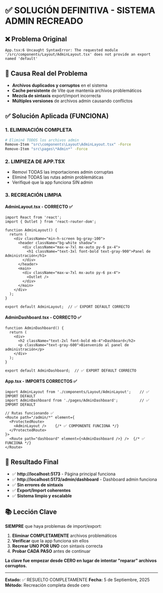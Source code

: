 # ✅ SOLUCIÓN DEFINITIVA - SISTEMA ADMIN RECREADO

## ❌ Problema Original
```
App.tsx:6 Uncaught SyntaxError: The requested module '/src/components/Layout/AdminLayout.tsx' does not provide an export named 'default'
```

## 🔧 Causa Real del Problema
- **Archivos duplicados y corruptos** en el sistema
- **Cache persistente** de Vite que mantenía archivos problemáticos
- **Mezcla de sintaxis** export/import incorrecta
- **Múltiples versiones** de archivos admin causando conflictos

## ✅ Solución Aplicada (FUNCIONA)

### 1. ELIMINACIÓN COMPLETA
```bash
# Eliminé TODOS los archivos admin
Remove-Item "src\components\Layout\AdminLayout.tsx" -Force
Remove-Item "src\pages\*Admin*" -Force
```

### 2. LIMPIEZA DE APP.TSX
- Removí TODAS las importaciones admin corruptas
- Eliminé TODAS las rutas admin problemáticas
- Verifiqué que la app funciona SIN admin

### 3. RECREACIÓN LIMPIA

#### AdminLayout.tsx - CORRECTO ✅
```tsx
import React from 'react';
import { Outlet } from 'react-router-dom';

function AdminLayout() {
  return (
    <div className="min-h-screen bg-gray-100">
      <header className="bg-white shadow">
        <div className="max-w-7xl mx-auto py-6 px-4">
          <h1 className="text-3xl font-bold text-gray-900">Panel de Administración</h1>
        </div>
      </header>
      <main>
        <div className="max-w-7xl mx-auto py-6 px-4">
          <Outlet />
        </div>
      </main>
    </div>
  );
}

export default AdminLayout;  // ✅ EXPORT DEFAULT CORRECTO
```

#### AdminDashboard.tsx - CORRECTO ✅
```tsx
function AdminDashboard() {
  return (
    <div>
      <h2 className="text-2xl font-bold mb-4">Dashboard</h2>
      <p className="text-gray-600">Bienvenido al panel de administración</p>
    </div>
  );
}

export default AdminDashboard;  // ✅ EXPORT DEFAULT CORRECTO
```

#### App.tsx - IMPORTS CORRECTOS ✅
```tsx
import AdminLayout from './components/Layout/AdminLayout';    // ✅ IMPORT DEFAULT
import AdminDashboard from './pages/AdminDashboard';          // ✅ IMPORT DEFAULT

// Rutas funcionando ✅
<Route path="/admin/*" element={
  <ProtectedRoute>
    <AdminLayout />    {/* ✅ COMPONENTE FUNCIONA */}
  </ProtectedRoute>
}>
  <Route path="dashboard" element={<AdminDashboard />} />  {/* ✅ FUNCIONA */}
</Route>
```

## 🎯 Resultado Final
- ✅ **http://localhost:5173** - Página principal funciona
- ✅ **http://localhost:5173/admin/dashboard** - Dashboard admin funciona  
- ✅ **Sin errores de sintaxis**
- ✅ **Export/Import coherentes**
- ✅ **Sistema limpio y escalable**

## 📚 Lección Clave
**SIEMPRE** que haya problemas de import/export:
1. **Eliminar COMPLETAMENTE** archivos problemáticos
2. **Verificar** que la app funciona sin ellos
3. **Recrear UNO POR UNO** con sintaxis correcta
4. **Probar CADA PASO** antes de continuar

**La clave fue empezar desde CERO en lugar de intentar "reparar" archivos corruptos.**

---
**Estado:** ✅ RESUELTO COMPLETAMENTE
**Fecha:** 5 de Septiembre, 2025
**Método:** Recreación completa desde cero
